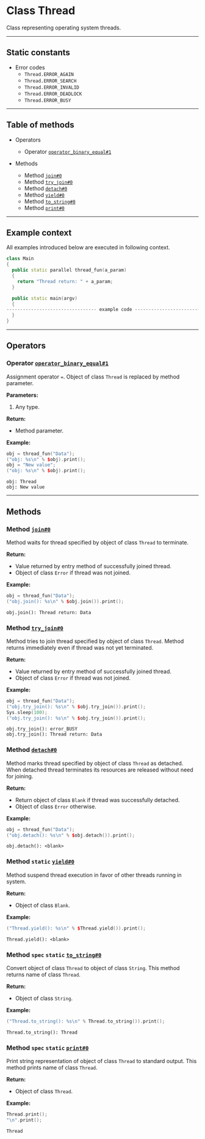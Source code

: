 # Class Thread

Class representing operating system threads.

-----

## Static constants

* Error codes
  * `Thread.ERROR_AGAIN`
  * `Thread.ERROR_SEARCH`
  * `Thread.ERROR_INVALID`
  * `Thread.ERROR_DEADLOCK`
  * `Thread.ERROR_BUSY`

-----

## Table of methods

* Operators

  * Operator [`operator_binary_equal#1`](#operator_binary_equal%231)

* Methods

  * Method [`join#0`](#join%230)
  * Method [`try_join#0`](#try_join%230)
  * Method [`detach#0`](#detach%230)
  * Method [`yield#0`](#yield%230)
  * Method [`to_string#0`](#to_string%230)
  * Method [`print#0`](#print%230)

-----

## Example context

All examples introduced below are executed in following context.

```cpp
class Main
{
  public static parallel thread_fun(a_param)
  {
    return "Thread return: " + a_param;
  }

  public static main(argv)
  {
--------------------------------- example code ---------------------------------
  }
}
```

-----

## Operators

<a name="operator_binary_equal#1" />

### Operator [`operator_binary_equal#1`](https://github.com/izuzanak/uclang/blob/master/uclang/../uclang/mods/base_uclm/source_files/base_module.cc#L8161)

Assignment operator `=`. Object of class `Thread` is replaced by method parameter.

**Parameters:**

1. Any type.

**Return:**

* Method parameter.

**Example:**

```cpp
obj = thread_fun("Data");
("obj: %s\n" % $obj).print();
obj = "New value";
("obj: %s\n" % $obj).print();
```
```
obj: Thread
obj: New value
```

-----

## Methods

<a name="join#0" />

### Method [`join#0`](https://github.com/izuzanak/uclang/blob/master/uclang/../uclang/mods/base_uclm/source_files/base_module.cc#L8173)

Method waits for thread specified by object of class `Thread` to terminate.

**Return:**

* Value returned by entry method of successfully joined thread.
* Object of class `Error` if thread was not joined.

**Example:**

```cpp
obj = thread_fun("Data");
("obj.join(): %s\n" % $obj.join()).print();
```
```
obj.join(): Thread return: Data
```

<a name="try_join#0" />

### Method [`try_join#0`](https://github.com/izuzanak/uclang/blob/master/uclang/../uclang/mods/base_uclm/source_files/base_module.cc#L8207)

Method tries to join thread specified by object of class `Thread`. Method returns
immediately even if thread was not yet terminated.

**Return:**

* Value returned by entry method of successfully joined thread.
* Object of class `Error` if thread was not joined.

**Example:**

```cpp
obj = thread_fun("Data");
("obj.try_join(): %s\n" % $obj.try_join()).print();
Sys.sleep(100);
("obj.try_join(): %s\n" % $obj.try_join()).print();
```
```
obj.try_join(): error_BUSY
obj.try_join(): Thread return: Data
```

<a name="detach#0" />

### Method [`detach#0`](https://github.com/izuzanak/uclang/blob/master/uclang/../uclang/mods/base_uclm/source_files/base_module.cc#L8241)

Method marks thread specified by object of class `Thread` as detached.
When detached thread terminates its resources are released without need for
joining.

**Return:**

* Return object of class `Blank` if thread was successfully detached.
* Object of class `Error` otherwise.

**Example:**

```cpp
obj = thread_fun("Data");
("obj.detach(): %s\n" % $obj.detach()).print();
```
```
obj.detach(): <blank>
```

<a name="yield#0" />

### Method `static` [`yield#0`](https://github.com/izuzanak/uclang/blob/master/uclang/../uclang/mods/base_uclm/source_files/base_module.cc#L8264)

Method suspend thread execution in favor of other threads running in system.

**Return:**

* Object of class `Blank`.

**Example:**

```cpp
("Thread.yield(): %s\n" % $Thread.yield()).print();
```
```
Thread.yield(): <blank>
```

<a name="to_string#0" />

### Method `spec` `static` [`to_string#0`](https://github.com/izuzanak/uclang/blob/master/uclang/../uclang/mods/base_uclm/source_files/base_module.cc#L8273)

Convert object of class `Thread` to object of class `String`.
This method returns name of class `Thread`.

**Return:**

* Object of class `String`.

**Example:**

```cpp
("Thread.to_string(): %s\n" % Thread.to_string()).print();
```
```
Thread.to_string(): Thread
```

<a name="print#0" />

### Method `spec` `static` [`print#0`](https://github.com/izuzanak/uclang/blob/master/uclang/../uclang/mods/base_uclm/source_files/base_module.cc#L8282)

Print string representation of object of class `Thread` to standard output.
This method prints name of class `Thread`.

**Return:**

* Object of class `Thread`.

**Example:**

```cpp
Thread.print();
"\n".print();
```
```
Thread
```
